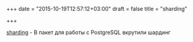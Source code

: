 +++
date = "2015-10-19T12:57:12+03:00"
draft = false
title = "sharding"

+++

<p><a href="https://github.com/go-pg/sharding">sharding</a>&nbsp;- В пакет для работы с&nbsp;PostgreSQL вкрутили шардинг&nbsp;</p>

